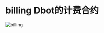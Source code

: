 # billing Dbot的计费合约

![billing](https://github.com/ATMatrix/dbot-infrastructure/tree/master/billing/pic/billing.jpg)  
